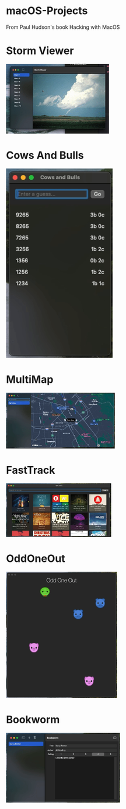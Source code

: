 # macOS-Projects
From Paul Hudson's book Hacking with MacOS

# Storm Viewer
<img src="gifs/StormViewer.gif">

# Cows And Bulls
<img src="gifs/CowsAndBulls.gif">

# MultiMap
<img src="gifs/MultiMap.gif">

# FastTrack
<img src="gifs/FastTrack.gif">

# OddOneOut
<img src="gifs/OddOneOut.gif">

# Bookworm
<img src="gifs/Bookworm.gif">
